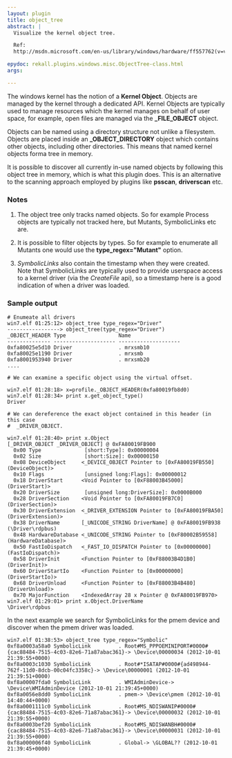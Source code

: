 ```yaml
---
layout: plugin
title: object_tree
abstract: |
  Visualize the kernel object tree.

  Ref:
  http://msdn.microsoft.com/en-us/library/windows/hardware/ff557762(v=vs.85).aspx

epydoc: rekall.plugins.windows.misc.ObjectTree-class.html
args:

---
```


The windows kernel has the notion of a **Kernel Object**. Objects are managed by
the kernel through a dedicated API. Kernel Objects are typically used to manage
resources which the kernel manages on behalf of user space, for example, open
files are managed via the **_FILE_OBJECT** object.

Objects can be named using a directory structure not unlike a
filesystem. Objects are placed inside an **_OBJECT_DIRECTORY** object which
contains other objects, including other directories. This means that named
kernel objects forma tree in memory.

It is possible to discover all currently in-use named objects by following this
object tree in memory, which is what this plugin does. This is an alternative to
the scanning approach employed by plugins like **psscan**, **driverscan** etc.

### Notes

1. The object tree only tracks named objects. So for example Process objects are
   typically not tracked here, but Mutants, SymbolicLinks etc are.

2. It is possible to filter objects by types. So for example to enumerate all
   Mutants one would use the **type_regex="Mutant"** option.

3. *SymbolicLinks* also contain the timestamp when they were created. Note that
   SymbolicLinks are typically used to provide userspace access to a kernel
   driver (via the *CreateFile* api), so a timestamp here is a good indication
   of when a driver was loaded.

### Sample output

```
# Enumeate all drivers
win7.elf 01:25:12> object_tree type_regex="Driver"
-----------------> object_tree(type_regex="Driver")
_OBJECT_HEADER Type                 Name
-------------- -------------------- --------------------
0xfa80025e5d10 Driver               . mrxsmb10
0xfa80025e1190 Driver               . mrxsmb
0xfa8001953940 Driver               . mrxsmb20
....

# We can examine a specific object using the virtual offset.

win7.elf 01:28:18> x=profile._OBJECT_HEADER(0xfa80019fb8d0)
win7.elf 01:28:34> print x.get_object_type()
Driver

# We can dereference the exact object contained in this header (in this case
#  _DRIVER_OBJECT.

win7.elf 01:28:40> print x.Object
[_DRIVER_OBJECT _DRIVER_OBJECT] @ 0xFA80019FB900
  0x00 Type              [short:Type]: 0x00000004
  0x02 Size              [short:Size]: 0x00000150
  0x08 DeviceObject     <_DEVICE_OBJECT Pointer to [0xFA80019FB550] (DeviceObject)>
  0x10 Flags             [unsigned long:Flags]: 0x00000012
  0x18 DriverStart      <Void Pointer to [0xF88003B45000] (DriverStart)>
  0x20 DriverSize        [unsigned long:DriverSize]: 0x0000B000
  0x28 DriverSection    <Void Pointer to [0xFA80019FB7C0] (DriverSection)>
  0x30 DriverExtension  <_DRIVER_EXTENSION Pointer to [0xFA80019FBA50] (DriverExtension)>
  0x38 DriverName       [_UNICODE_STRING DriverName] @ 0xFA80019FB938 (\Driver\rdpbus)
  0x48 HardwareDatabase <_UNICODE_STRING Pointer to [0xF80002B59558] (HardwareDatabase)>
  0x50 FastIoDispatch   <_FAST_IO_DISPATCH Pointer to [0x00000000] (FastIoDispatch)>
  0x58 DriverInit       <Function Pointer to [0xF88003B4D1B0] (DriverInit)>
  0x60 DriverStartIo    <Function Pointer to [0x00000000] (DriverStartIo)>
  0x68 DriverUnload     <Function Pointer to [0xF88003B4B480] (DriverUnload)>
  0x70 MajorFunction    <IndexedArray 28 x Pointer @ 0xFA80019FB970>
win7.elf 01:29:01> print x.Object.DriverName
\Driver\rdpbus
```

In the next example we search for SymbolicLinks for the pmem device and discover
when the pmem driver was loaded.

```
win7.elf 01:38:53> object_tree type_regex="Symbolic"
0xf8a0003a58a0 SymbolicLink         . Root#MS_PPPOEMINIPORT#0000#{cac88484-7515-4c03-82e6-71a87abac361}-> \Device\00000034 (2012-10-01 21:39:55+0000)
0xf8a0003c1030 SymbolicLink         . Root#*ISATAP#0000#{ad498944-762f-11d0-8dcb-00c04fc3358c}-> \Device\00000001 (2012-10-01 21:39:51+0000)
0xf8a00007fda0 SymbolicLink         . WMIAdminDevice-> \Device\WMIAdminDevice (2012-10-01 21:39:45+0000)
0xf8a0056e8dd0 SymbolicLink         . pmem-> \Device\pmem (2012-10-01 14:40:44+0000)
0xf8a0001111c0 SymbolicLink         . Root#MS_NDISWANIP#0000#{cac88484-7515-4c03-82e6-71a87abac361}-> \Device\00000032 (2012-10-01 21:39:55+0000)
0xf8a0003bef20 SymbolicLink         . Root#MS_NDISWANBH#0000#{cac88484-7515-4c03-82e6-71a87abac361}-> \Device\00000031 (2012-10-01 21:39:55+0000)
0xf8a000006f40 SymbolicLink         . Global-> \GLOBAL?? (2012-10-01 21:39:45+0000)
```